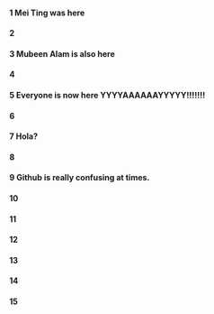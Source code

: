 #### 1 Mei Ting was here
#### 2
#### 3 Mubeen Alam is also here
#### 4
#### 5 Everyone is now here YYYYAAAAAAYYYYY!!!!!!!
#### 6
#### 7 Hola?
#### 8
#### 9 Github is really confusing at times.
#### 10
#### 11
#### 12
#### 13
#### 14
#### 15